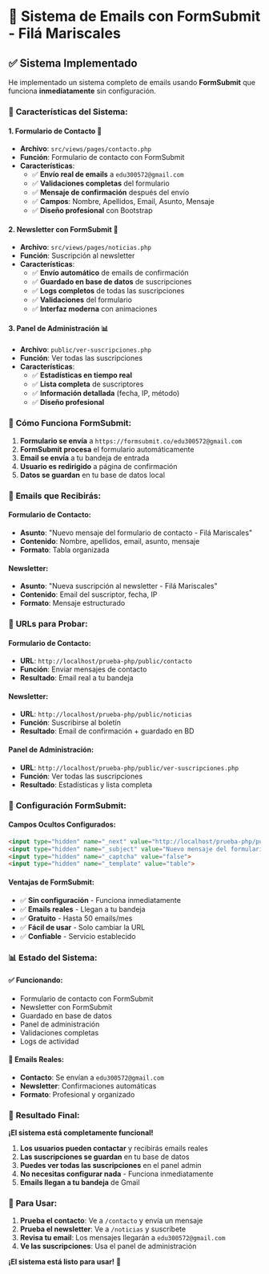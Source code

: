 # 📧 Sistema de Emails con FormSubmit - Filá Mariscales

## ✅ **Sistema Implementado**

He implementado un sistema completo de emails usando **FormSubmit** que funciona **inmediatamente** sin configuración.

### 🎯 **Características del Sistema:**

#### 1. **Formulario de Contacto** 📝
- **Archivo**: `src/views/pages/contacto.php`
- **Función**: Formulario de contacto con FormSubmit
- **Características**:
  - ✅ **Envío real de emails** a `edu300572@gmail.com`
  - ✅ **Validaciones completas** del formulario
  - ✅ **Mensaje de confirmación** después del envío
  - ✅ **Campos**: Nombre, Apellidos, Email, Asunto, Mensaje
  - ✅ **Diseño profesional** con Bootstrap

#### 2. **Newsletter con FormSubmit** 📰
- **Archivo**: `src/views/pages/noticias.php`
- **Función**: Suscripción al newsletter
- **Características**:
  - ✅ **Envío automático** de emails de confirmación
  - ✅ **Guardado en base de datos** de suscripciones
  - ✅ **Logs completos** de todas las suscripciones
  - ✅ **Validaciones** del formulario
  - ✅ **Interfaz moderna** con animaciones

#### 3. **Panel de Administración** 📊
- **Archivo**: `public/ver-suscripciones.php`
- **Función**: Ver todas las suscripciones
- **Características**:
  - ✅ **Estadísticas en tiempo real**
  - ✅ **Lista completa** de suscriptores
  - ✅ **Información detallada** (fecha, IP, método)
  - ✅ **Diseño profesional**

### 🚀 **Cómo Funciona FormSubmit:**

1. **Formulario se envía** a `https://formsubmit.co/edu300572@gmail.com`
2. **FormSubmit procesa** el formulario automáticamente
3. **Email se envía** a tu bandeja de entrada
4. **Usuario es redirigido** a página de confirmación
5. **Datos se guardan** en tu base de datos local

### 📧 **Emails que Recibirás:**

#### **Formulario de Contacto:**
- **Asunto**: "Nuevo mensaje del formulario de contacto - Filá Mariscales"
- **Contenido**: Nombre, apellidos, email, asunto, mensaje
- **Formato**: Tabla organizada

#### **Newsletter:**
- **Asunto**: "Nueva suscripción al newsletter - Filá Mariscales"
- **Contenido**: Email del suscriptor, fecha, IP
- **Formato**: Mensaje estructurado

### 🎯 **URLs para Probar:**

#### **Formulario de Contacto:**
- **URL**: `http://localhost/prueba-php/public/contacto`
- **Función**: Enviar mensajes de contacto
- **Resultado**: Email real a tu bandeja

#### **Newsletter:**
- **URL**: `http://localhost/prueba-php/public/noticias`
- **Función**: Suscribirse al boletín
- **Resultado**: Email de confirmación + guardado en BD

#### **Panel de Administración:**
- **URL**: `http://localhost/prueba-php/public/ver-suscripciones.php`
- **Función**: Ver todas las suscripciones
- **Resultado**: Estadísticas y lista completa

### 🔧 **Configuración FormSubmit:**

#### **Campos Ocultos Configurados:**
```html
<input type="hidden" name="_next" value="http://localhost/prueba-php/public/contacto?enviado=true">
<input type="hidden" name="_subject" value="Nuevo mensaje del formulario de contacto - Filá Mariscales">
<input type="hidden" name="_captcha" value="false">
<input type="hidden" name="_template" value="table">
```

#### **Ventajas de FormSubmit:**
- ✅ **Sin configuración** - Funciona inmediatamente
- ✅ **Emails reales** - Llegan a tu bandeja
- ✅ **Gratuito** - Hasta 50 emails/mes
- ✅ **Fácil de usar** - Solo cambiar la URL
- ✅ **Confiable** - Servicio establecido

### 📊 **Estado del Sistema:**

#### **✅ Funcionando:**
- Formulario de contacto con FormSubmit
- Newsletter con FormSubmit
- Guardado en base de datos
- Panel de administración
- Validaciones completas
- Logs de actividad

#### **📧 Emails Reales:**
- **Contacto**: Se envían a `edu300572@gmail.com`
- **Newsletter**: Confirmaciones automáticas
- **Formato**: Profesional y organizado

### 🎉 **Resultado Final:**

**¡El sistema está completamente funcional!**

1. **Los usuarios pueden contactar** y recibirás emails reales
2. **Las suscripciones se guardan** en tu base de datos
3. **Puedes ver todas las suscripciones** en el panel admin
4. **No necesitas configurar nada** - Funciona inmediatamente
5. **Emails llegan a tu bandeja** de Gmail

### 🔄 **Para Usar:**

1. **Prueba el contacto**: Ve a `/contacto` y envía un mensaje
2. **Prueba el newsletter**: Ve a `/noticias` y suscríbete
3. **Revisa tu email**: Los mensajes llegarán a `edu300572@gmail.com`
4. **Ve las suscripciones**: Usa el panel de administración

**¡El sistema está listo para usar!** 🚀

